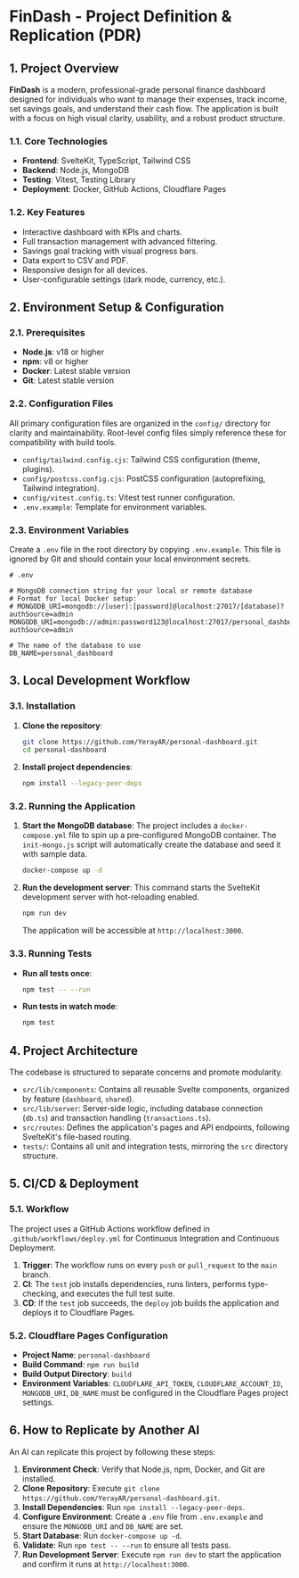 # FinDash - Project Definition & Replication (PDR)

## 1. Project Overview

**FinDash** is a modern, professional-grade personal finance dashboard designed for individuals who want to manage their expenses, track income, set savings goals, and understand their cash flow. The application is built with a focus on high visual clarity, usability, and a robust product structure.

### 1.1. Core Technologies

- **Frontend**: SvelteKit, TypeScript, Tailwind CSS
- **Backend**: Node.js, MongoDB
- **Testing**: Vitest, Testing Library
- **Deployment**: Docker, GitHub Actions, Cloudflare Pages

### 1.2. Key Features

- Interactive dashboard with KPIs and charts.
- Full transaction management with advanced filtering.
- Savings goal tracking with visual progress bars.
- Data export to CSV and PDF.
- Responsive design for all devices.
- User-configurable settings (dark mode, currency, etc.).

## 2. Environment Setup & Configuration

### 2.1. Prerequisites

- **Node.js**: v18 or higher
- **npm**: v8 or higher
- **Docker**: Latest stable version
- **Git**: Latest stable version

### 2.2. Configuration Files

All primary configuration files are organized in the `config/` directory for clarity and maintainability. Root-level config files simply reference these for compatibility with build tools.

- `config/tailwind.config.cjs`: Tailwind CSS configuration (theme, plugins).
- `config/postcss.config.cjs`: PostCSS configuration (autoprefixing, Tailwind integration).
- `config/vitest.config.ts`: Vitest test runner configuration.
- `.env.example`: Template for environment variables.

### 2.3. Environment Variables

Create a `.env` file in the root directory by copying `.env.example`. This file is ignored by Git and should contain your local environment secrets.

```env
# .env

# MongoDB connection string for your local or remote database
# Format for local Docker setup:
# MONGODB_URI=mongodb://[user]:[password]@localhost:27017/[database]?authSource=admin
MONGODB_URI=mongodb://admin:password123@localhost:27017/personal_dashboard?authSource=admin

# The name of the database to use
DB_NAME=personal_dashboard
```

## 3. Local Development Workflow

### 3.1. Installation

1.  **Clone the repository**:
    ```bash
    git clone https://github.com/YerayAR/personal-dashboard.git
    cd personal-dashboard
    ```

2.  **Install project dependencies**:
    ```bash
    npm install --legacy-peer-deps
    ```

### 3.2. Running the Application

1.  **Start the MongoDB database**:
    The project includes a `docker-compose.yml` file to spin up a pre-configured MongoDB container. The `init-mongo.js` script will automatically create the database and seed it with sample data.

    ```bash
    docker-compose up -d
    ```

2.  **Run the development server**:
    This command starts the SvelteKit development server with hot-reloading enabled.

    ```bash
    npm run dev
    ```
    The application will be accessible at `http://localhost:3000`.

### 3.3. Running Tests

- **Run all tests once**:
  ```bash
  npm test -- --run
  ```

- **Run tests in watch mode**:
  ```bash
  npm test
  ```

## 4. Project Architecture

The codebase is structured to separate concerns and promote modularity.

- `src/lib/components`: Contains all reusable Svelte components, organized by feature (`dashboard`, `shared`).
- `src/lib/server`: Server-side logic, including database connection (`db.ts`) and transaction handling (`transactions.ts`).
- `src/routes`: Defines the application's pages and API endpoints, following SvelteKit's file-based routing.
- `tests/`: Contains all unit and integration tests, mirroring the `src` directory structure.

## 5. CI/CD & Deployment

### 5.1. Workflow

The project uses a GitHub Actions workflow defined in `.github/workflows/deploy.yml` for Continuous Integration and Continuous Deployment.

1.  **Trigger**: The workflow runs on every `push` or `pull_request` to the `main` branch.
2.  **CI**: The `test` job installs dependencies, runs linters, performs type-checking, and executes the full test suite.
3.  **CD**: If the `test` job succeeds, the `deploy` job builds the application and deploys it to Cloudflare Pages.

### 5.2. Cloudflare Pages Configuration

- **Project Name**: `personal-dashboard`
- **Build Command**: `npm run build`
- **Build Output Directory**: `build`
- **Environment Variables**: `CLOUDFLARE_API_TOKEN`, `CLOUDFLARE_ACCOUNT_ID`, `MONGODB_URI`, `DB_NAME` must be configured in the Cloudflare Pages project settings.

## 6. How to Replicate by Another AI

An AI can replicate this project by following these steps:

1.  **Environment Check**: Verify that Node.js, npm, Docker, and Git are installed.
2.  **Clone Repository**: Execute `git clone https://github.com/YerayAR/personal-dashboard.git`.
3.  **Install Dependencies**: Run `npm install --legacy-peer-deps`.
4.  **Configure Environment**: Create a `.env` file from `.env.example` and ensure the `MONGODB_URI` and `DB_NAME` are set.
5.  **Start Database**: Run `docker-compose up -d`.
6.  **Validate**: Run `npm test -- --run` to ensure all tests pass.
7.  **Run Development Server**: Execute `npm run dev` to start the application and confirm it runs at `http://localhost:3000`.

